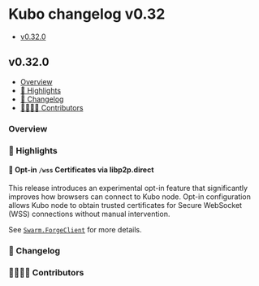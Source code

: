 # Kubo changelog v0.32

- [v0.32.0](#v0310)

## v0.32.0

- [Overview](#overview)
- [🔦 Highlights](#-highlights)
- [📝 Changelog](#-changelog)
- [👨‍👩‍👧‍👦 Contributors](#-contributors)

### Overview

### 🔦 Highlights

#### 🎯 Opt-in `/wss` Certificates via libp2p.direct

This release introduces an experimental opt-in feature that significantly improves how browsers can connect to Kubo node.
Opt-in configuration allows Kubo node to obtain trusted certificates for Secure WebSocket (WSS) connections without manual intervention.

See [`Swarm.ForgeClient`](https://github.com/ipfs/kubo/blob/master/docs/config.md#swarmforgeclient) for more details.

### 📝 Changelog

### 👨‍👩‍👧‍👦 Contributors

